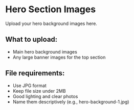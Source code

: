 # Hero Section Images

Upload your hero background images here.

## What to upload:
- Main hero background images
- Any large banner images for the top section

## File requirements:
- Use JPG format
- Keep file size under 2MB
- Good lighting and clear photos
- Name them descriptively (e.g., hero-background-1.jpg)